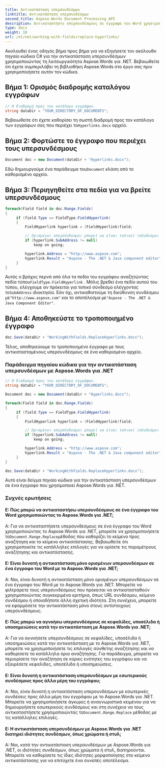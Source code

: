 ```yaml
---
title: Αντικατάσταση υπερσυνδέσμων
linktitle: Αντικατάσταση υπερσυνδέσμων
second_title: Aspose.Words Document Processing API
description: Αντικαταστήστε υπερσυνδέσμους σε έγγραφα του Word χρησιμοποιώντας το Aspose.Words για .NET. Βήμα προς βήμα οδηγίες για την αντικατάσταση υπερσυνδέσμων.
type: docs
weight: 10
url: /el/net/working-with-fields/replace-hyperlinks/
---
```


Ακολουθεί ένας οδηγός βήμα προς βήμα για να εξηγήσετε τον ακόλουθο πηγαίο κώδικα C# για την αντικατάσταση υπερσυνδέσμων χρησιμοποιώντας τη λειτουργικότητα Aspose.Words για .NET. Βεβαιωθείτε ότι έχετε συμπεριλάβει τη βιβλιοθήκη Aspose.Words στο έργο σας πριν χρησιμοποιήσετε αυτόν τον κώδικα.

## Βήμα 1: Ορισμός διαδρομής καταλόγου εγγράφων

```csharp
// Η διαδρομή προς τον κατάλογο εγγράφων.
string dataDir = "YOUR_DIRECTORY_OF_DOCUMENTS";
```

 Βεβαιωθείτε ότι έχετε καθορίσει τη σωστή διαδρομή προς τον κατάλογο των εγγράφων σας που περιέχει το`Hyperlinks.docx` αρχείο.

## Βήμα 2: Φορτώστε το έγγραφο που περιέχει τους υπερσυνδέσμους

```csharp
Document doc = new Document(dataDir + "Hyperlinks.docx");
```

 Εδώ δημιουργούμε ένα παράδειγμα του`Document` κλάση από το καθορισμένο αρχείο.

## Βήμα 3: Περιηγηθείτε στα πεδία για να βρείτε υπερσυνδέσμους

```csharp
foreach(Field field in doc.Range.Fields)
{
     if (field.Type == FieldType.FieldHyperlink)
     {
         FieldHyperlink hyperlink = (FieldHyperlink)field;

         // Ορισμένοι υπερσύνδεσμοι μπορεί να είναι τοπικοί (σύνδεσμοι σε σελιδοδείκτες μέσα στο έγγραφο), τους αγνοούμε.
         if (hyperlink.SubAddress != null)
             keep on going;

         hyperlink.Address = "http://www.aspose.com";
         hyperlink.Result = "Aspose - The .NET & Java component editor";
     }
}
```

 Αυτός ο βρόχος περνά από όλα τα πεδία του εγγράφου αναζητώντας πεδία τύπου`FieldType.FieldHyperlink` . Μόλις βρεθεί ένα πεδίο αυτού του τύπου, ελέγχουμε αν πρόκειται για τοπικό σύνδεσμο ελέγχοντας το`SubAddress` ιδιοκτησία. Εάν όχι, αντικαθιστούμε τη διεύθυνση συνδέσμου με`"http://www.aspose.com"` και το αποτέλεσμα με`"Aspose - The .NET & Java Component Editor"`.

## Βήμα 4: Αποθηκεύστε το τροποποιημένο έγγραφο

```csharp
doc.Save(dataDir + "WorkingWithFields.ReplaceHyperlinks.docx");
```

Τέλος, αποθηκεύουμε το τροποποιημένο έγγραφο με τους αντικατασταμένους υπερσυνδέσμους σε ένα καθορισμένο αρχείο.

### Παράδειγμα πηγαίου κώδικα για την αντικατάσταση υπερσυνδέσμων με Aspose.Words για .NET

```csharp
// Η διαδρομή προς τον κατάλογο εγγράφων.
string dataDir = "YOUR_DIRECTORY_OF_DOCUMENTS";

Document doc = new Document(dataDir + "Hyperlinks.docx");

foreach(Field field in doc.Range.Fields)
{
     if (field.Type == FieldType.FieldHyperlink)
     {
         FieldHyperlink hyperlink = (FieldHyperlink)field;

         // Ορισμένοι υπερσύνδεσμοι μπορεί να είναι τοπικοί (σύνδεσμοι σε σελιδοδείκτες μέσα στο έγγραφο), τους αγνοούμε.
         if (hyperlink.SubAddress != null)
             keep on going;

         hyperlink.Address = "http://www.aspose.com";
         hyperlink.Result = "Aspose - The .NET & Java component editor";
     }
}

doc.Save(dataDir + "WorkingWithFields.ReplaceHyperlinks.docx");
```

Αυτό είναι δείγμα πηγαίο κώδικα για την αντικατάσταση υπερσυνδέσμων σε ένα έγγραφο που χρησιμοποιεί Aspose.Words για .NET.

### Συχνές ερωτήσεις

#### Ε: Πώς μπορώ να αντικαταστήσω υπερσυνδέσμους σε ένα έγγραφο του Word χρησιμοποιώντας το Aspose.Words για .NET;

 Α: Για να αντικαταστήσετε υπερσυνδέσμους σε ένα έγγραφο του Word χρησιμοποιώντας το Aspose.Words για .NET, μπορείτε να χρησιμοποιήσετε το`Document.Range.Replace`μέθοδος που καθορίζει το κείμενο προς αναζήτηση και το κείμενο αντικατάστασης. Βεβαιωθείτε ότι χρησιμοποιείτε τις κατάλληλες επιλογές για να ορίσετε τις παραμέτρους αναζήτησης και αντικατάστασης.

#### Ε: Είναι δυνατή η αντικατάσταση μόνο ορισμένων υπερσυνδέσμων σε ένα έγγραφο του Word με το Aspose.Words για .NET;

Α: Ναι, είναι δυνατή η αντικατάσταση μόνο ορισμένων υπερσυνδέσμων σε ένα έγγραφο του Word με το Aspose.Words για .NET. Μπορείτε να φιλτράρετε τους υπερσυνδέσμους που πρόκειται να αντικατασταθούν χρησιμοποιώντας συγκεκριμένα κριτήρια, όπως URL συνδέσμου, κείμενο συνδέσμου ή οποιαδήποτε άλλη σχετική ιδιότητα. Στη συνέχεια, μπορείτε να εφαρμόσετε την αντικατάσταση μόνο στους αντίστοιχους υπερσυνδέσμους.

#### Ε: Πώς μπορώ να αγνοήσω υπερσυνδέσμους σε κεφαλίδες, υποσέλιδα ή υποσημειώσεις κατά την αντικατάσταση με Aspose.Words για .NET;

Α: Για να αγνοήσετε υπερσυνδέσμους σε κεφαλίδες, υποσέλιδα ή υποσημειώσεις κατά την αντικατάσταση με το Aspose.Words για .NET, μπορείτε να χρησιμοποιήσετε τις επιλογές σύνθετης αναζήτησης και να καθορίσετε τα κατάλληλα όρια αναζήτησης. Για παράδειγμα, μπορείτε να περιορίσετε την αναζήτηση σε κύριες ενότητες του εγγράφου και να εξαιρέσετε κεφαλίδες, υποσέλιδα ή υποσημειώσεις.

#### Ε: Είναι δυνατή η αντικατάσταση υπερσυνδέσμων με εσωτερικούς συνδέσμους προς άλλα μέρη του εγγράφου;

 Α: Ναι, είναι δυνατή η αντικατάσταση υπερσυνδέσμων με εσωτερικές συνδέσεις προς άλλα μέρη του εγγράφου με το Aspose.Words για .NET. Μπορείτε να χρησιμοποιήσετε άγκυρες ή αναγνωριστικά κειμένου για να δημιουργήσετε εσωτερικούς συνδέσμους και στη συνέχεια να τους αντικαταστήσετε χρησιμοποιώντας το`Document.Range.Replace` μέθοδος με τις κατάλληλες επιλογές.

#### Ε: Η αντικατάσταση υπερσυνδέσμων με Aspose.Words για .NET διατηρεί ιδιότητες συνδέσμων, όπως χρώματα ή στυλ;

Α: Ναι, κατά την αντικατάσταση υπερσυνδέσμων με Aspose.Words για .NET, οι ιδιότητες συνδέσμων, όπως χρώματα ή στυλ, διατηρούνται. Μπορείτε να καθορίσετε τις ίδιες ιδιότητες μορφοποίησης στο κείμενο αντικατάστασης για να επιτύχετε ένα συνεπές αποτέλεσμα.
